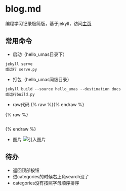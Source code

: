 # blog.md
编程学习记录极简版，基于jekyll，访问[主页](https://umas2023.github.io/)


## 常用命令
- 启动（hello_umas目录下）
```
jekyll serve
或运行 serve.py
```

- 打包（hello_umas同级目录）
```
jekyll build --source hello_umas --destination docs
或运行build.py
```

- raw代码
{% raw %}{% endraw %}

{% raw %}
```
```
{% endraw %}

- 图片
![引入图片]({{site.url}}/image/windows/2023-06-28-env_path/image_1.png)




## 待办

- 返回顶部按钮
- 进categories的时候右上角search没了
- categories没有按照字母顺序排序












